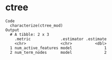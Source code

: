 # ctree

    Code
      characterize(ctree_mod)
    Output
      # A tibble: 2 x 3
        .metric             .estimator .estimate
        <chr>               <chr>          <dbl>
      1 num_active_features model              1
      2 num_term_nodes      model              2

